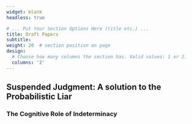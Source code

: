 ```yaml
---
widget: blank
headless: true

# ... Put Your Section Options Here (title etc.) ...
title: Draft Papers
subtitle:
weight: 20  # section position on page
design:
  # Choose how many columns the section has. Valid values: 1 or 2.
  columns: '2'
---
```


## Suspended Judgment: A solution to the Probabilistic Liar
### The Cognitive Role of Indeterminacy

